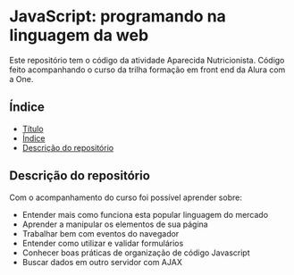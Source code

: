 # JavaScript: programando na linguagem da web
 Este repositório tem o código da atividade Aparecida Nutricionista. Código feito acompanhando o curso da trilha formação em front end da Alura com a One.
## Índice

* [Título](#html5-e-css3)
* [Índice](#índice)
* [Descrição do repositório](#Descrição-do-repositorio)

## Descrição do repositório
Com o acompanhamento do curso foi possível aprender sobre:
- Entender mais como funciona esta popular linguagem do mercado
- Aprender a manipular os elementos de sua página
- Trabalhar bem com eventos do navegador
- Entender como utilizar e validar formulários
- Conhecer boas práticas de organização de código Javascript
- Buscar dados em outro servidor com AJAX
